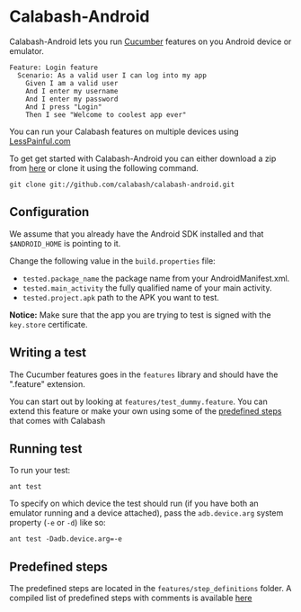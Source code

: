Calabash-Android
================
Calabash-Android lets you run [Cucumber](http://cukes.info) features on you Android device or emulator.

    Feature: Login feature
      Scenario: As a valid user I can log into my app
        Given I am a valid user
        And I enter my username
        And I enter my password
        And I press "Login"
        Then I see "Welcome to coolest app ever"

You can run your Calabash features on multiple devices using [LessPainful.com](https://www.lesspainful.com)


To get get started with Calabash-Android you can either download a zip from [here](https://github.com/calabash/calabash-android/zipball/master) or clone it using the following command.

    git clone git://github.com/calabash/calabash-android.git


Configuration
-------------
We assume that you already have the Android SDK installed and that `$ANDROID_HOME` is pointing to it.

Change the following value in the `build.properties` file:

* `tested.package_name` the package name from your AndroidManifest.xml.
* `tested.main_activity` the fully qualified name of your main activity.
* `tested.project.apk` path to the APK you want to test.

**Notice:** Make sure that the app you are trying to test is signed with the `key.store` certificate.


Writing a test
--------------
The Cucumber features goes in the `features` library and should have the ".feature" extension.

You can start out by looking at `features/test_dummy.feature`. You can extend this feature or make your own using some of the [predefined steps](features/step_definitions/canned_steps.md) that comes with Calabash


Running test
------------
To run your test:

    ant test

To specify on which device the test should run (if you have both an emulator running and a device attached), pass the `adb.device.arg` system property (`-e` or `-d`) like so:

    ant test -Dadb.device.arg=-e


Predefined steps
-----------------

The predefined steps are located in the `features/step_definitions` folder. A compiled list of predefined steps with comments is available [here](features/step_definitions/canned_steps.md)